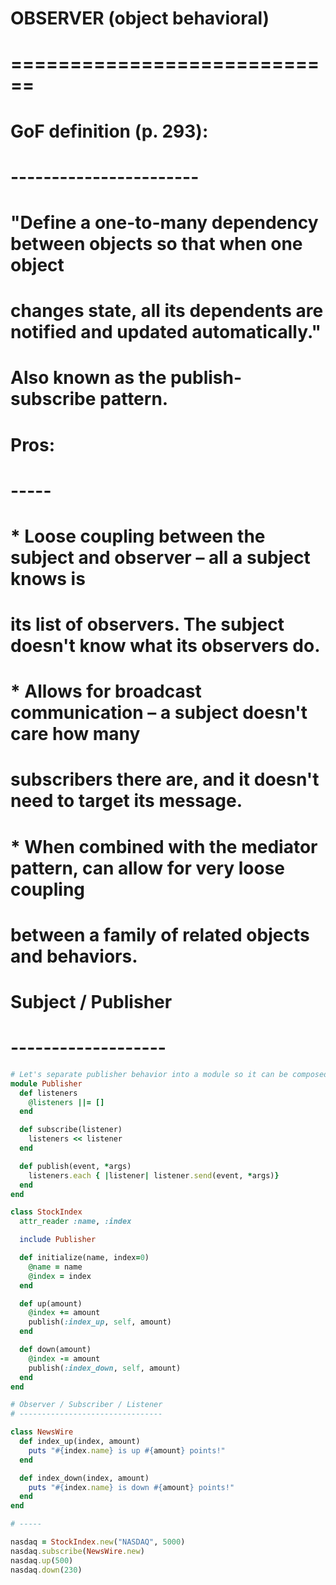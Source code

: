 # OBSERVER (object behavioral)
# ============================

# GoF definition (p. 293):
# -----------------------
# "Define a one-to-many dependency between objects so that when one object
# changes state, all its dependents are notified and updated automatically."

# Also known as the publish-subscribe pattern.

# Pros:
# -----
#  * Loose coupling between the subject and observer – all a subject knows is
#    its list of observers. The subject doesn't know what its observers do.
#  * Allows for broadcast communication – a subject doesn't care how many
#    subscribers there are, and it doesn't need to target its message.
#  * When combined with the mediator pattern, can allow for very loose coupling
#    between a family of related objects and behaviors.

# Subject / Publisher
# -------------------

```ruby
# Let's separate publisher behavior into a module so it can be composed:
module Publisher
  def listeners
    @listeners ||= []
  end

  def subscribe(listener)
    listeners << listener
  end

  def publish(event, *args)
    listeners.each { |listener| listener.send(event, *args)}
  end
end

class StockIndex
  attr_reader :name, :index

  include Publisher

  def initialize(name, index=0)
    @name = name
    @index = index
  end

  def up(amount)
    @index += amount
    publish(:index_up, self, amount)
  end

  def down(amount)
    @index -= amount
    publish(:index_down, self, amount)
  end
end

# Observer / Subscriber / Listener
# --------------------------------

class NewsWire
  def index_up(index, amount)
    puts "#{index.name} is up #{amount} points!"
  end

  def index_down(index, amount)
    puts "#{index.name} is down #{amount} points!"
  end
end

# -----

nasdaq = StockIndex.new("NASDAQ", 5000)
nasdaq.subscribe(NewsWire.new)
nasdaq.up(500)
nasdaq.down(230)
```
